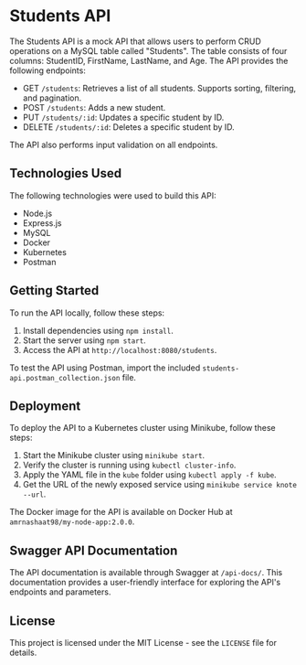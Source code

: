# Students API

The Students API is a mock API that allows users to perform CRUD operations on a MySQL table called "Students". The table consists of four columns: StudentID, FirstName, LastName, and Age. The API provides the following endpoints:

- GET `/students`: Retrieves a list of all students. Supports sorting, filtering, and pagination.
- POST `/students`: Adds a new student.
- PUT `/students/:id`: Updates a specific student by ID.
- DELETE `/students/:id`: Deletes a specific student by ID.

The API also performs input validation on all endpoints.

## Technologies Used

The following technologies were used to build this API:

- Node.js
- Express.js
- MySQL
- Docker
- Kubernetes
- Postman

## Getting Started

To run the API locally, follow these steps:

1. Install dependencies using `npm install`.
2. Start the server using `npm start`.
3. Access the API at `http://localhost:8080/students`.

To test the API using Postman, import the included `students-api.postman_collection.json` file.

## Deployment

To deploy the API to a Kubernetes cluster using Minikube, follow these steps:

1. Start the Minikube cluster using `minikube start`.
2. Verify the cluster is running using `kubectl cluster-info`.
3. Apply the YAML file in the `kube` folder using `kubectl apply -f kube`.
4. Get the URL of the newly exposed service using `minikube service knote --url`.

The Docker image for the API is available on Docker Hub at `amrnashaat98/my-node-app:2.0.0`.

## Swagger API Documentation

The API documentation is available through Swagger at `/api-docs/`. This documentation provides a user-friendly interface for exploring the API's endpoints and parameters.

## License

This project is licensed under the MIT License - see the `LICENSE` file for details.
